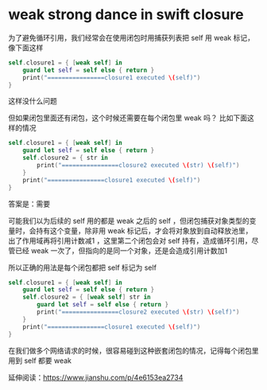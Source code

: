 # weak strong dance in swift closure

为了避免循环引用，我们经常会在使用闭包时用捕获列表把 self 用 weak 标记，像下面这样

```swift
self.closure1 = { [weak self] in
    guard let self = self else { return }
    print("================closure1 executed \(self)")
}
```

这样没什么问题

但如果闭包里面还有闭包，这个时候还需要在每个闭包里 weak 吗？ 比如下面这样的情况

```swift
self.closure1 = { [weak self] in
    guard let self = self else { return }
    self.closure2 = { str in
        print("================closure2 executed \(str) \(self)")
    }
    print("================closure1 executed \(self)")
}
```

答案是：需要

可能我们以为后续的 self 用的都是 weak 之后的 self ，但闭包捕获对象类型的变量时，会持有这个变量，除非用 weak 标记后，才会将对象放到自动释放池里，出了作用域再将引用计数减1 ，这里第二个闭包会对 self 持有，造成循环引用，尽管已经 weak 一次了，但指向的是同一个对象，还是会造成引用计数加1

所以正确的用法是每个闭包都把 self 标记为 self

```swift
self.closure1 = { [weak self] in
    guard let self = self else { return }
    self.closure2 = { [weak self] str in
        guard let self = self else { return }
        print("================closure2 executed \(str) \(self)")
    }
    print("================closure1 executed \(self)")
}
```

在我们做多个网络请求的时候，很容易碰到这种嵌套闭包的情况，记得每个闭包里用到 self 都要 weak



延伸阅读：https://www.jianshu.com/p/4e6153ea2734